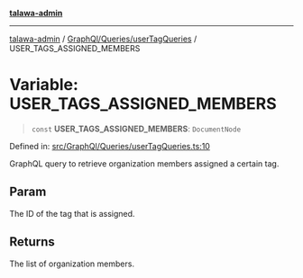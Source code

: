 [**talawa-admin**](../../../../README.md)

***

[talawa-admin](../../../../README.md) / [GraphQl/Queries/userTagQueries](../README.md) / USER\_TAGS\_ASSIGNED\_MEMBERS

# Variable: USER\_TAGS\_ASSIGNED\_MEMBERS

> `const` **USER\_TAGS\_ASSIGNED\_MEMBERS**: `DocumentNode`

Defined in: [src/GraphQl/Queries/userTagQueries.ts:10](https://github.com/gautam-divyanshu/talawa-admin/blob/334f0f7773e45df65600a1da08d00c41806347e4/src/GraphQl/Queries/userTagQueries.ts#L10)

GraphQL query to retrieve organization members assigned a certain tag.

## Param

The ID of the tag that is assigned.

## Returns

The list of organization members.
